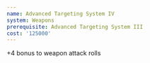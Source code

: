 ```yaml
---
name: Advanced Targeting System IV
system: Weapons
prerequisite: Advanced Targeting System III
cost: '125000'
---
```

+4 bonus to weapon attack rolls